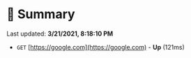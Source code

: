 # 📖 Summary
Last updated: **3/21/2021, 8:18:10 PM**

- `GET` [https://google.com](https://google.com) - **Up** (121ms)
